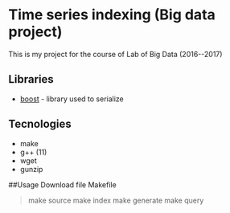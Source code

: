 # Time series indexing (Big data project)
This is my project for the course of Lab of Big Data (2016--2017)

## Libraries
* [boost](http://www.boost.org) - library used to serialize

## Tecnologies
* make
* g++ (11)
* wget
* gunzip

##Usage
Download file Makefile
> make source
> make index
> make generate
> make query
